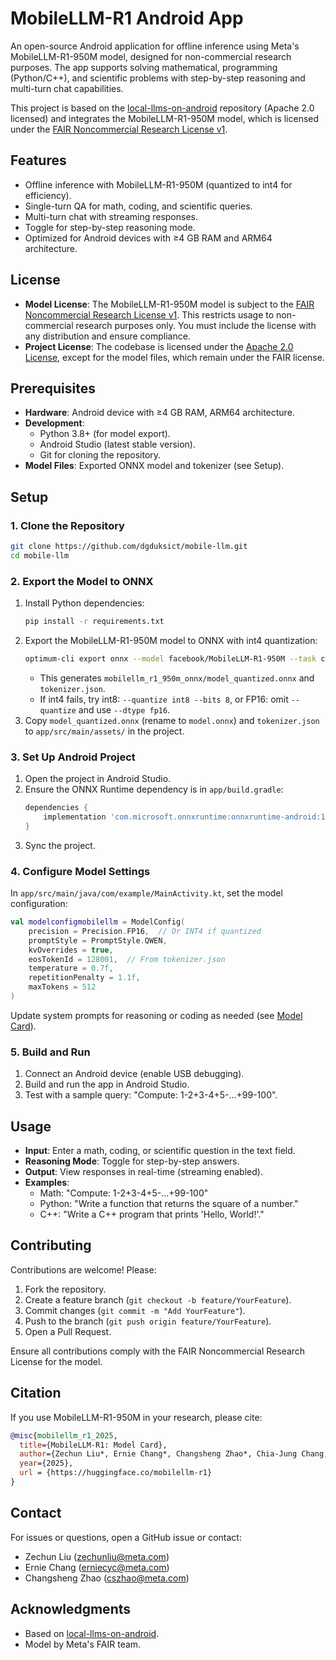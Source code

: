 # MobileLLM-R1 Android App

An open-source Android application for offline inference using Meta's MobileLLM-R1-950M model, designed for non-commercial research purposes. The app supports solving mathematical, programming (Python/C++), and scientific problems with step-by-step reasoning and multi-turn chat capabilities.

This project is based on the [local-llms-on-android](https://github.com/dineshsoudagar/local-llms-on-android) repository (Apache 2.0 licensed) and integrates the MobileLLM-R1-950M model, which is licensed under the [FAIR Noncommercial Research License v1](LICENSE).

## Features

- Offline inference with MobileLLM-R1-950M (quantized to int4 for efficiency).
- Single-turn QA for math, coding, and scientific queries.
- Multi-turn chat with streaming responses.
- Toggle for step-by-step reasoning mode.
- Optimized for Android devices with ≥4 GB RAM and ARM64 architecture.

## License

- **Model License**: The MobileLLM-R1-950M model is subject to the [FAIR Noncommercial Research License v1](LICENSE). This restricts usage to non-commercial research purposes only. You must include the license with any distribution and ensure compliance.
- **Project License**: The codebase is licensed under the [Apache 2.0 License](LICENSE-APACHE), except for the model files, which remain under the FAIR license.

## Prerequisites

- **Hardware**: Android device with ≥4 GB RAM, ARM64 architecture.
- **Development**:
  - Python 3.8+ (for model export).
  - Android Studio (latest stable version).
  - Git for cloning the repository.
- **Model Files**: Exported ONNX model and tokenizer (see Setup).

## Setup

### 1. Clone the Repository

```bash
git clone https://github.com/dgduksict/mobile-llm.git
cd mobile-llm
```

### 2. Export the Model to ONNX

1. Install Python dependencies:
   ```bash
   pip install -r requirements.txt
   ```
2. Export the MobileLLM-R1-950M model to ONNX with int4 quantization:
   ```bash
   optimum-cli export onnx --model facebook/MobileLLM-R1-950M --task causal-lm --quantize awq --bits 4 mobilellm_r1_950m_onnx/
   ```
   - This generates `mobilellm_r1_950m_onnx/model_quantized.onnx` and `tokenizer.json`.
   - If int4 fails, try int8: `--quantize int8 --bits 8`, or FP16: omit `--quantize` and use `--dtype fp16`.
3. Copy `model_quantized.onnx` (rename to `model.onnx`) and `tokenizer.json` to `app/src/main/assets/` in the project.

### 3. Set Up Android Project

1. Open the project in Android Studio.
2. Ensure the ONNX Runtime dependency is in `app/build.gradle`:
   ```gradle
   dependencies {
       implementation 'com.microsoft.onnxruntime:onnxruntime-android:1.19.2'
   }
   ```
3. Sync the project.

### 4. Configure Model Settings

In `app/src/main/java/com/example/MainActivity.kt`, set the model configuration:

```kotlin
val modelconfigmobilellm = ModelConfig(
    precision = Precision.FP16,  // Or INT4 if quantized
    promptStyle = PromptStyle.QWEN,
    kvOverrides = true,
    eosTokenId = 128001,  // From tokenizer.json
    temperature = 0.7f,
    repetitionPenalty = 1.1f,
    maxTokens = 512
)
```

Update system prompts for reasoning or coding as needed (see [Model Card](https://huggingface.co/facebook/MobileLLM-R1-950M)).

### 5. Build and Run

1. Connect an Android device (enable USB debugging).
2. Build and run the app in Android Studio.
3. Test with a sample query: "Compute: 1-2+3-4+5-...+99-100".

## Usage

- **Input**: Enter a math, coding, or scientific question in the text field.
- **Reasoning Mode**: Toggle for step-by-step answers.
- **Output**: View responses in real-time (streaming enabled).
- **Examples**:
  - Math: "Compute: 1-2+3-4+5-...+99-100"
  - Python: "Write a function that returns the square of a number."
  - C++: "Write a C++ program that prints 'Hello, World!'."

## Contributing

Contributions are welcome! Please:

1. Fork the repository.
2. Create a feature branch (`git checkout -b feature/YourFeature`).
3. Commit changes (`git commit -m "Add YourFeature"`).
4. Push to the branch (`git push origin feature/YourFeature`).
5. Open a Pull Request.

Ensure all contributions comply with the FAIR Noncommercial Research License for the model.

## Citation

If you use MobileLLM-R1-950M in your research, please cite:

```bibtex
@misc{mobilellm_r1_2025,
  title={MobileLLM-R1: Model Card},
  author={Zechun Liu*, Ernie Chang*, Changsheng Zhao*, Chia-Jung Chang, Wei Wen, Chen Lai, Rick Cao, Yuandong Tian, Raghuraman Krishnamoorthi, Yangyang Shi, Vikas Chandra},
  year={2025},
  url = {https://huggingface.co/mobilellm-r1}
}
```

## Contact

For issues or questions, open a GitHub issue or contact:

- Zechun Liu (zechunliu@meta.com)
- Ernie Chang (erniecyc@meta.com)
- Changsheng Zhao (cszhao@meta.com)

## Acknowledgments

- Based on [local-llms-on-android](https://github.com/dineshsoudagar/local-llms-on-android).
- Model by Meta's FAIR team.
